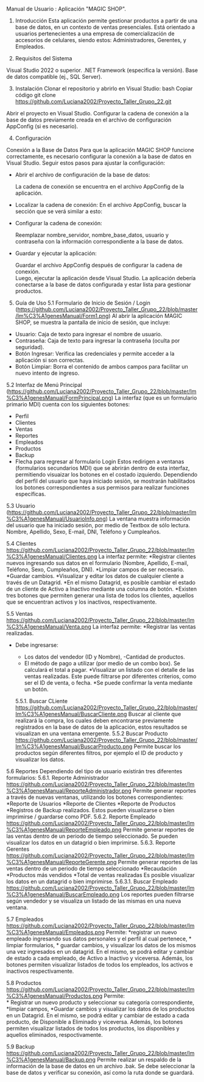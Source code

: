 
Manual de Usuario : Aplicación "MAGIC SHOP".
1. Introducción
Esta aplicación permite gestionar productos a partir de una base de datos, en un contexto de ventas presenciales. 
Está orientado a usuarios pertenecientes a una empresa de comercialización de accesorios de celulares, siendo estos: 
Administradores, Gerentes, y Empleados.

2. Requisitos del Sistema

Visual Studio 2022 o superior.
.NET Framework (especifica la versión).
Base de datos compatible (ej., SQL Server).

3. Instalación
Clonar el repositorio y abrirlo en Visual Studio:
bash
Copiar código
git clone https://github.com/Luciana2002/Proyecto_Taller_Grupo_22.git

Abrir el proyecto en Visual Studio.
Configurar la cadena de conexión a la base de datos previamente creada en el archivo de configuración AppConfig (si es necesario).


4. Configuración

Conexión a la Base de Datos
Para que la aplicación MAGIC SHOP funcione correctamente, es necesario configurar la conexión a la base de datos en Visual Studio. Seguir estos pasos para ajustar la configuración:

 * Abrir el archivo de configuración de la base de datos:

	  La cadena de conexión se encuentra en el archivo AppConfig de la aplicación.

 * Localizar la cadena de conexión:
	  En el archivo AppConfig, buscar la sección <connectionStrings> que se verá similar a esto: 
	    
    <connectionStrings>
  		<add name="DefaultConnection" connectionString="Server=nombre_servidor;Database=nombre_base_datos;User Id=usuario;Password=contraseña;" providerName="System.Data.SqlClient" />
	  </connectionStrings>

 * Configurar la cadena de conexión:

    Reemplazar nombre_servidor, nombre_base_datos, usuario y contraseña con la información correspondiente a la base de datos.

 * Guardar y ejecutar la aplicación:

    Guardar el archivo AppConfig después de configurar la cadena de conexión.  
    Luego, ejecutar la aplicación desde Visual Studio. La aplicación debería conectarse a la base de datos configurada y estar lista para gestionar productos.

5. Guía de Uso
5.1 Formulario de Inicio de Sesión / Login
(https://github.com/Luciana2002/Proyecto_Taller_Grupo_22/blob/master/Im%C3%A1genesManual/Form1.png)
Al abrir la aplicación MAGIC SHOP, se muestra la pantalla de inicio de sesión, que incluye:

* Usuario: Caja de texto para ingresar el nombre de usuario.
* Contraseña: Caja de texto para ingresar la contraseña (oculta por seguridad).
* Botón Ingresar: Verifica las credenciales y permite acceder a la aplicación si son correctas.
* Botón Limpiar: Borra el contenido de ambos campos para facilitar un nuevo intento de ingreso.

5.2 Interfaz de Menú Principal
(https://github.com/Luciana2002/Proyecto_Taller_Grupo_22/blob/master/Im%C3%A1genesManual/FormPrincipal.png)
La interfaz (que es un formulario primario MDI) cuenta con los siguientes botones:
* Perfil
* Clientes
* Ventas
* Reportes
* Empleados
* Productos
* Backup
* Flecha para regresar al formulario Login
Estos redirigen a ventanas (formularios secundarios MDI) que se abrirán dentro de esta interfaz, permitiendo visuaizar los botones en el costado izquierdo.
Dependiendo del perfil del usuario que haya iniciado sesión, se mostrarán habilitados los botones correspondientes a sus permisos para realizar funciones específicas.

5.3 Usuario
(https://github.com/Luciana2002/Proyecto_Taller_Grupo_22/blob/master/Im%C3%A1genesManual/UsuarioInfo.png)
La ventana muestra información del usuario que ha iniciado sesión, por medio de Textbox de sólo lectura. 
Nombre, Apellido, Sexo, E-mail, DNI, Teléfono y Cumpleaños.

5.4 Clientes
https://github.com/Luciana2002/Proyecto_Taller_Grupo_22/blob/master/Im%C3%A1genesManual/Clientes.png
La interfaz permite:
*Registrar clientes nuevos ingresando sus datos en el formulario (Nombre, Apellido, E-mail, Teléfono, Sexo, Cumpleaños, DNI).
*Limpiar campos de ser necesario.
*Guardar cambios.
*Visualizar y editar los datos de cualquier cliente a través de un Datagrid.
*En el mismo Datagrid, es posible cambiar el estado de un cliente de Activo a Inactivo mediante una columna de botón.
*Existen tres botones que permiten generar una lista de todos los clientes, aquellos que se encuentran activos y los inactivos, respectivamente.

5.5 Ventas
https://github.com/Luciana2002/Proyecto_Taller_Grupo_22/blob/master/Im%C3%A1genesManual/Venta.png
La interfaz permite:
*Registrar las ventas realizadas.
* Debe ingresarse: 
	- Los datos del vendedor (ID y Nombre),
	 -Cantidad de productos.	
	- El método de pago a utilizar (por medio de un combo box).
Se calculará el total a pagar.
*Visualizar un listado con el detalle de las ventas realizadas. Este puede filtrarse por diferentes criterios, como ser el ID de venta, o fecha.
*Se puede confirmar la venta mediante un botón.

	5.5.1. Buscar CLiente
	https://github.com/Luciana2002/Proyecto_Taller_Grupo_22/blob/master/Im%C3%A1genesManual/BuscarCliente.png
    	Buscar al cliente que realizará la compra, los cuales deben encontrarse previamente registrados en la base de datos de la aplicación, 
	estos resultados se visualizan en una ventana emergente. 
        5.5.2 Buscar Producto
	https://github.com/Luciana2002/Proyecto_Taller_Grupo_22/blob/master/Im%C3%A1genesManual/BuscarProducto.png
        Permite buscar los productos según diferentes filtros, por ejemplo el ID de producto y visualizar los datos.

5.6 Reportes
    Dependiendo del tipo de usuario existirán tres diferentes formularios:
   5.6.1. Reporte Administrador
          https://github.com/Luciana2002/Proyecto_Taller_Grupo_22/blob/master/Im%C3%A1genesManual/ReporteAdministrador.png
          Permite generar reportes a través de nuevas ventanas, utilizando los botones correspondientes:
          *Reporte de Usuarios
          *Reporte de Clientes
          *Reporte de Productos
          *Registros de Backup realizados.
          Estos pueden visualizarse o bien imprimirse / guardarse como PDF.
   5.6.2. Reporte Empleado
	  https://github.com/Luciana2002/Proyecto_Taller_Grupo_22/blob/master/Im%C3%A1genesManual/ReporteEmpleado.png
          Permite generar reportes de las ventas dentro de un periodo de tiempo seleccionado.
          Se pueden visualizar los datos en un datagrid o bien imprimirse. 
  5.6.3. Reporte Gerentes
	  https://github.com/Luciana2002/Proyecto_Taller_Grupo_22/blob/master/Im%C3%A1genesManual/ReporteGerente.png
          Permite generar reportes de las ventas dentro de un periodo de tiempo seleccionado
          *Recaudación
          *Productos más vendidos
	  *Total de ventas realizadas
          Es posible visualizar los datos en un datagrid o bien imprimirse.
          5.6.3.1. Buscar Empleado
	  https://github.com/Luciana2002/Proyecto_Taller_Grupo_22/blob/master/Im%C3%A1genesManual/BuscarEmpleado.png
		Los reportes pueden filtrarse según vendedor y se visualiza un listado de las mismas en una nueva ventana.

5.7 Empleados
https://github.com/Luciana2002/Proyecto_Taller_Grupo_22/blob/master/Im%C3%A1genesManual/Empleados.png
     Permite:
	*registrar un nuevo empleado ingresando sus datos personales y el perfil al cual pertenece,
	* limpiar formularios, 
	* guardar cambios, y visualizar los datos de los mismos una vez ingresados en un datagrid.
En el mismo, se podrá editar y cambiar de estado a cada empleado, de Activo a Inactivo y viceversa. 
Además, los botones permiten visualizar listados de todos los empleados, los activos e inactivos respectivamente.

5.8 Productos
https://github.com/Luciana2002/Proyecto_Taller_Grupo_22/blob/master/Im%C3%A1genesManual/Productos.png
     Permite:		
	* Registrar un nuevo producto y seleccionar su categoría correspondiente,
 	*limpiar campos, 
	*Guardar cambios y visualizar los datos de los productos en un Datagrid.
En el mismo, se podrá editar y cambiar de estado a cada producto, de Disponible a Eliminado y viceversa.
Además, los botones permiten visualizar listados de todos los productos, los disponibles y aquellos eliminados, respoctivamente.

5.9 Backup
https://github.com/Luciana2002/Proyecto_Taller_Grupo_22/blob/master/Im%C3%A1genesManual/Backup.png
	Permite realizar un respaldo de la información de la base de datos en un archivo .bak.
        Se debe seleccionar la base de datos y verificar su conexión, así como la ruta donde se guardará.


